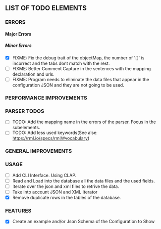 ## LIST OF TODO ELEMENTS
### ERRORS
#### Major Errors

##### Minor Errors
- [x] FIXME: Fix the debug trait of the objectMap, the number of '[]' is incorrect and the tabs dont match with the rest.
- [ ] FIXME: Better Comment Capture in the sentences with the mapping declaration and urls.
- [ ] FIXME: Program needs to eliminate the data files that appear in the configuration JSON and they are not going to be used.

### PERFORMANCE IMPROVEMENTS

### PARSER TODOS
- [ ] TODO: Add the mapping name in the errors of the parser. Focus in the subelements.
- [ ] TODO: Add less used keywords(See alse: https://rml.io/specs/rml/#vocabulary)

### GENERAL IMPROVEMENTS


### USAGE
- [ ] Add CLI Interface. Using CLAP.
- [ ] Read and Load into the database all the data files and the used fields.
- [ ] Iterate over the json and xml files to retrive the data.
- [ ] Take into account JSON and XML Iterator 
- [x] Remove duplicate rows in the tables of the database. 

### FEATURES
- [x] Create an example and/or Json Schema of the Configuration to Show